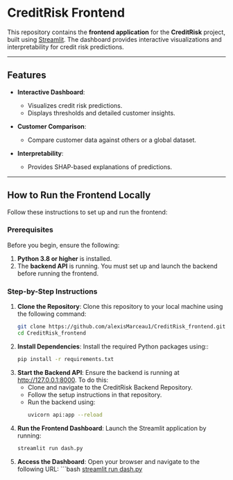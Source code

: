 # CreditRisk Frontend

This repository contains the **frontend application** for the **CreditRisk** project, built using [Streamlit](https://streamlit.io/). The dashboard provides interactive visualizations and interpretability for credit risk predictions.

---

## Features

- **Interactive Dashboard**:
  - Visualizes credit risk predictions.
  - Displays thresholds and detailed customer insights.

- **Customer Comparison**:
  - Compare customer data against others or a global dataset.
  
- **Interpretability**:
  - Provides SHAP-based explanations of predictions.

---

## How to Run the Frontend Locally

Follow these instructions to set up and run the frontend:

### Prerequisites

Before you begin, ensure the following:

1. **Python 3.8 or higher** is installed.
2. The **backend API** is running. You must set up and launch the backend before running the frontend.

### Step-by-Step Instructions

1. **Clone the Repository**:
   Clone this repository to your local machine using the following command:
   ```bash
   git clone https://github.com/alexisMarceau1/CreditRisk_frontend.git
   cd CreditRisk_frontend
 2. **Install Dependencies**:
    Install the required Python packages using::
    ```bash
    pip install -r requirements.txt
 3. **Start the Backend API**:
    Ensure the backend is running at http://127.0.0.1:8000. To do this:
    - Clone and navigate to the CreditRisk Backend Repository.
    - Follow the setup instructions in that repository.
    - Run the backend using:
        ```bash
        uvicorn api:app --reload
 4. **Run the Frontend Dashboard**:
    Launch the Streamlit application by running:
    ```bash
    streamlit run dash.py
  5. **Access the Dashboard**:
    Open your browser and navigate to the following URL:
    ```bash
    [streamlit run dash.py](http://localhost:8501)
  
  

  

